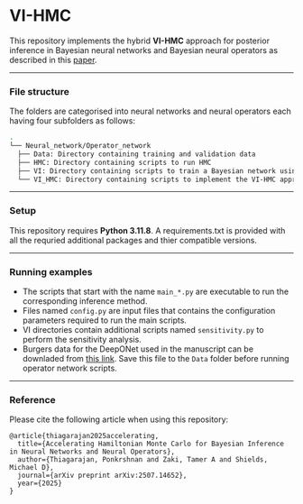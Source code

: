 # VI-HMC
This repository implements the hybrid **VI-HMC** approach for posterior inference in Bayesian neural networks and Bayesian neural operators as described in this [paper](https://arxiv.org/abs/2507.14652). 

--------------------------------------------------------------------------------
###  File structure
The folders are categorised into neural networks and neural operators each having four subfolders as follows:
```bash 
.
└── Neural_network/Operator_network
  ├── Data: Directory containing training and validation data
  ├── HMC: Directory containing scripts to run HMC
  ├── VI: Directory containing scripts to train a Bayesian network using VI
  └── VI_HMC: Directory containing scripts to implement the VI-HMC approach
```
---------------------------------------------------------------------------------
### Setup
This repository requires **Python 3.11.8**. A requirements.txt is provided with all the requried additional packages and thier compatible versions. 

---------------------------------------------------------------------------------
### Running examples
* The scripts that start with the name `main_*.py` are executable to run the corresponding inference method. 
* Files named `config.py` are input files that contains the configuration parameters required to run the main scripts.
* VI directories contain additional scripts named `sensitivity.py` to perform the sensitivity analysis.
* Burgers data for the DeepONet used in the manuscript can be downladed from [this link](https://osf.io/x64h7). Save this file to the `Data` folder before running operator network scripts.

---------------------------------------------------------------------------------
### Reference
Please cite the following article when using this repository:
```
@article{thiagarajan2025accelerating,
  title={Accelerating Hamiltonian Monte Carlo for Bayesian Inference in Neural Networks and Neural Operators},
  author={Thiagarajan, Ponkrshnan and Zaki, Tamer A and Shields, Michael D},
  journal={arXiv preprint arXiv:2507.14652},
  year={2025}
}
```
